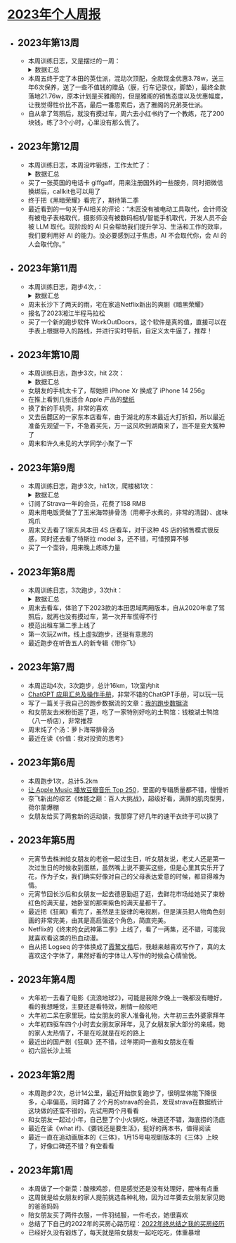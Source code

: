 # [2023年个人周报](https://github.com/superleeyom/blog/issues/52)

- ## 2023年第13周
	- 本周训练日志，又是摆烂的一周：<details><summary>数据汇总</summary>
		- ![](https://raw.githubusercontent.com/superleeyom/blog/main/img/202304030911311.png){:height 259, :width 716}
	- 本周五终于定了本田的英仕派，混动次顶配，全款现金优惠3.78w，送三年6次保养，送了一些不值钱的赠品（膜，行车记录仪，脚垫），最终全款落地21.76w，原本计划是买雅阁的，但是雅阁的销售态度以及优惠幅度，让我觉得性价比不高，最后一番思索后，选了雅阁的兄弟英仕派。
	- 自从拿了驾照后，就没有摸过车，周六去小红书约了一个教练，花了200块钱，练了3个小时，心里没有那么慌了。

- ## 2023年第12周
	- 本周训练日志，本周没咋锻炼，工作太忙了：<details><summary>数据汇总</summary>
		- ![](https://raw.githubusercontent.com/superleeyom/blog/main/img/202303270920240.png)
	- 买了一张英国的电话卡 giffgaff，用来注册国外的一些服务，同时把微信换绑后，callkit也可以用了
	- 终于把《黑暗荣耀》看完了，期待第二季
	- 最近看到的一句关于AI相关的评论：“木匠没有被电动工具取代，会计师没有被电子表格取代，摄影师没有被数码相机/智能手机取代，开发人员不会被 LLM 取代。现阶段的 AI 只会帮助我们提升学习、生活和工作的效率，我们要利用好 AI 的能力。没必要感到过于焦虑，AI 不会取代你，会 AI 的人会取代你。”

- ## 2023年第11周
	- 本周训练日志，跑步4次，：<details><summary>数据汇总</summary>
		- ![](https://raw.githubusercontent.com/superleeyom/blog/main/img/202303200907410.png)
	- 周末长沙下了两天的雨，宅在家追Netflix新出的爽剧《暗黑荣耀》
	- 报名了2023湘江半程马拉松
	- 买了一个新的跑步软件 WorkOutDoors，这个软件是真的值，直接可以在手表上根据导入的路线，并进行实时导航，自定义太牛逼了，推荐！

- ## 2023年第10周
	- 本周训练日志，跑步3次，hit 2次：<details><summary>数据汇总</summary>
		- ![](https://raw.githubusercontent.com/superleeyom/blog/main/img/202303130921928.png)
	- 女朋友的手机太卡了，帮她把 iPhone Xr 换成了 iPhone 14 256g
	- 在推上看到几张适合 Apple 产品的[壁纸](https://drive.google.com/drive/folders/1VdR4N6UGq_sv7udHrGTxkWce9Xu-xZrq)
	- 换了新的手机壳，非常的喜欢
	- 又去岳麓区的一家东本店看车，由于湖北的东本最近大打折扣，所以最近准备先观望一下，不急着买先，万一这风吹到湖南来了，岂不是变大冤种了
	- 周末和许久未见的大学同学小聚了一下

- ## 2023年第9周
	- 本周训练日志，跑步3次，hit1次，爬楼梯1次：<details><summary>数据汇总</summary>
		- ![](https://raw.githubusercontent.com/superleeyom/blog/main/img/202303061028280.png)
	- 订阅了Strava一年的会员，花费了158 RMB
	- 周末用电饭煲做了了玉米海带排骨汤（用椰子水煮的，非常的清甜）、卤味鸡爪
	- 周末又去看了1家东风本田 4S 店看车，对于这种 4S 店的销售模式很反感，同时还去看了特斯拉 model 3，还不错，可惜预算不够
	- 买了一个壶铃，用来晚上练练力量

- ## 2023年第8周  
	- 本周训练日志，3次跑步，3次hit：<details><summary>数据汇总</summary>  
		- ![](https://raw.githubusercontent.com/superleeyom/blog/main/img/202302270955561.png)
	- 周末去看车，体验了下2023款的本田思域两厢版本，自从2020年拿了驾照后，就再也没有摸过车，第一次开车慌得不行  
	- 模范出租车第二季上线了  
	- 第一次玩Zwift，线上虚拟跑步，还挺有意思的  
	- 最近跑步在听告五人的新专辑《带你飞》  

- ## 2023年第7周  
	- 本周运动4次，3次跑步，总计16km，1次室内hit  
	- [ChatGPT 应用汇总及操作手册](https://www.mojidoc.com/05dbc-uvhdkr22fjazlowmiihngdoxvq-00b/?utm_medium=snsl%EF%BC%86utm_source%3Dtelegram%EF%BC%86utm_content%3D0214)，非常不错的ChatGPT手册，可以玩一玩  
	- 写了一篇关于我自己的跑步数据流的文章：[我的跑步数据流](https://github.com/superleeyom/blog/issues/54)  
	- 和女朋友去米粉街逛了逛，吃了一家特别好吃的土鸭馆：钱粮湖土鸭馆（八一桥店），非常推荐  
	- 周末炖了个汤：萝卜海带排骨汤  
	- 最近在读《价值：我对投资的思考》  

- ## 2023年第6周  
	- 本周跑步1次，总计5.2km  
	- [让 Apple Music 播放豆瓣音乐 Top 250](https://blog.alswl.com/2023/02/douban-music-top-250-in-apple-music/)，里面的专辑质量都不错，慢慢听  
	- 奈飞新出的综艺《体能之巅：百人大挑战》，超级好看，满屏的肌肉型男，荷尔蒙爆棚  
	- 女朋友给买了两套新的运动装，我那穿了好几年的速干衣终于可以换了  

- ## 2023年第5周  
	- 元宵节去株洲给女朋友的老爸一起过生日，听女朋友说，老丈人还是第一次过生日的时候收到蛋糕，虽然嘴上说不要买这些，但是心里其实乐开了花，作为子女，我们确实好像对自己的父母表达爱意的时候，都显得难为情。  
	- 元宵节回长沙后和女朋友一起去德思勤逛了逛，去鲜花市场给她买了束粉红色的满天星，她卧室的那束紫色的满天星都干了。  
	- 最近把《狂飙》看完了，虽然是主旋律的电视剧，但是演员把人物角色刻画的非常完美，由其是高启强这个角色，简直完美。  
	- Netflix的《终末的女武神第二季》上线了，看了一两集，还不错，可能我就喜欢看这类的热血动漫。  
	- 自从把 Logseq 的字体换成了[霞鹜文楷](https://github.com/lxgw/LxgwWenKai)后，我越来越喜欢写作了，真的太喜欢这个字体了，果然好看的字体让人写作的时候会心情愉悦。  

- ## 2023年第4周  
	- 大年初一去看了电影《流浪地球2》，可能是我除夕晚上一晚都没有睡好，看的我想睡觉，主要还是看特效，剧情一般般吧  
	- 大年初二呆在家里玩，给女朋友的家人准备礼物，大年初三去外婆家拜年  
	- 大年初四驱车四个小时去女朋友家拜年，见了女朋友家大部分的亲戚，她的家人太热情了，不是在吃就是在吃的路上  
	- 最近出的国产剧《狂飙》还不错，过年期间一直和女朋友在看  
	- 初六回长沙上班  

- ## 2023年第2周  
	- 本周跑步2次，总计14公里，最近开始恢复跑步了，很明显体能下降很多，心率偏高，同时薅了 2个月的strava的会员，发现strava在数据统计这块做的还蛮不错的，先试用两个月看看  
	- 和女朋友一起过小年，自己整了个小火锅吃，味道还不错，海底捞的汤底  
	- 最近在读《what if》、《要钱还是要生活》，挺好的两本书，值得阅读  
	- 最近一直在追动画版本的《三体》，1月15号电视剧版本的《三体》上映了，好像口碑还不错？有空看看  

- ## 2023年第1周  
	- 本周做了一个新菜：酸辣鸡胗，但是感觉还是没有处理好，腥味有点重  
	- 这周就是给女朋友的家人提前挑选各种礼物，因为过年要去女朋友家见她的爸爸妈妈  
	- 陪女朋友买了两件衣服，一件羽绒服，一件毛衣，她很喜欢  
	- 总结了下自己的2022年的买房心路历程：[2022年终总结之我的买房经历](https://github.com/superleeyom/blog/issues/53)  
	- 已经好久没有锻炼了，每天就是陪女朋友一起吃吃吃，体重暴增  